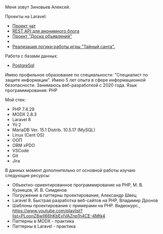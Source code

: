 Меня зовут Зиновьев Алексей.

Проекты на Laravel:
- <a href="https://github.com/al-zv/chat">Проект чат</a>
- <a href="https://github.com/al-zv/macro">REST API для анонимного блога</a>
- <a href="https://github.com/al-zv/bboard">Проект "Доска объявлений"</a>
- 
- <a href="https://github.com/al-zv/secret_santa">Реализация логики работы игры "Тайный санта".</a>

Работа с базами данных:
- <a href="https://github.com/al-zv/DBMS">PostgreSql</a>

Имею профильное образование по специальности: "Специалист по защите информации". Имею 5 лет опыта в сфере информационной безопасности.
Занимаюсь веб-разработкой с 2020 года. Язык программирования: PHP

Мой стек:
- PHP 7.4.29
- MODX 2.8.3
- Laravel 8
- Yii 2
- MariaDB Ver. 15.1 Distrib. 10.5.17 (MySQL)
- Linux (Cent OS)
- ООП
- ORM xPDO
- VSCode
- Git
- Jira

В данных момент дополнительно от основной работы изучаю следующие ресурсы:
* Объектно-ориентированное программирование на PHP,
М. В. Кузнецов, И. В. Симдянов
* Погружение в паттерны проектирования, Александр Швец
* Laravel 8. Быстрая разработка веб-сайтов на PHP, Владимир Дронов
* Шаблоны проектирования с примерами на PHP. Видеокурс., https://www.youtube.com/playlist?list=PLoonZ8wII66hKbEvIVAZnp1h4CE-4Mtk4
* Паттерны в MODX - практика
* Паттерны в Laravel - практика
